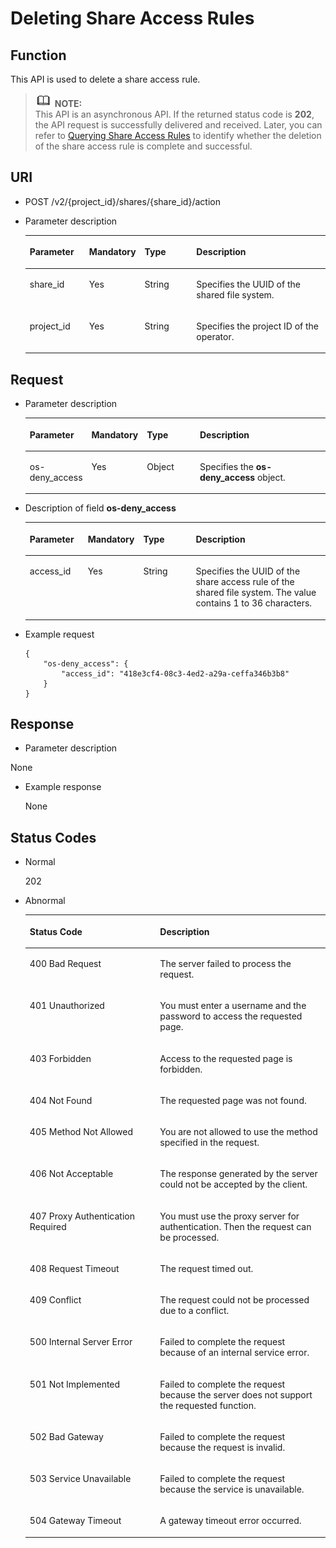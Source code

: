 # Deleting Share Access Rules<a name="sfs_02_0030"></a>

## Function<a name="s1a5be1c634fa405ba06c19e1af9f3d40"></a>

This API is used to delete a share access rule.

>![](public_sys-resources/icon-note.gif) **NOTE:**   
>This API is an asynchronous API. If the returned status code is  **202**, the API request is successfully delivered and received. Later, you can refer to  [Querying Share Access Rules](querying-share-access-rules.md)  to identify whether the deletion of the share access rule is complete and successful.  

## URI<a name="sd0a208cfe579473ebd8103fe98120524"></a>

-   POST  /v2/\{project\_id\}/shares/\{share\_id\}/action
-   Parameter description

    <a name="en-us_topic_0064390799_table38758958"></a>
    <table><thead align="left"><tr id="en-us_topic_0064390799_row40742509"><th class="cellrowborder" valign="top" width="20.16%" id="mcps1.1.5.1.1"><p id="p17124101410431"><a name="p17124101410431"></a><a name="p17124101410431"></a>Parameter</p>
    </th>
    <th class="cellrowborder" valign="top" width="12.83%" id="mcps1.1.5.1.2"><p id="p1612415146430"><a name="p1612415146430"></a><a name="p1612415146430"></a>Mandatory</p>
    </th>
    <th class="cellrowborder" valign="top" width="18.279999999999998%" id="mcps1.1.5.1.3"><p id="p312416148432"><a name="p312416148432"></a><a name="p312416148432"></a>Type</p>
    </th>
    <th class="cellrowborder" valign="top" width="48.730000000000004%" id="mcps1.1.5.1.4"><p id="p3124181464318"><a name="p3124181464318"></a><a name="p3124181464318"></a>Description</p>
    </th>
    </tr>
    </thead>
    <tbody><tr id="en-us_topic_0064390799_row63404869"><td class="cellrowborder" valign="top" width="20.16%" headers="mcps1.1.5.1.1 "><p id="a9ab33272c5414630949ff32c58bf1590"><a name="a9ab33272c5414630949ff32c58bf1590"></a><a name="a9ab33272c5414630949ff32c58bf1590"></a>share_id</p>
    </td>
    <td class="cellrowborder" valign="top" width="12.83%" headers="mcps1.1.5.1.2 "><p id="ad364fbce5fdc48189bce7a175ee8e94b"><a name="ad364fbce5fdc48189bce7a175ee8e94b"></a><a name="ad364fbce5fdc48189bce7a175ee8e94b"></a>Yes</p>
    </td>
    <td class="cellrowborder" valign="top" width="18.279999999999998%" headers="mcps1.1.5.1.3 "><p id="a8a6d2a4cc8d244f2b4b374571a243128"><a name="a8a6d2a4cc8d244f2b4b374571a243128"></a><a name="a8a6d2a4cc8d244f2b4b374571a243128"></a>String</p>
    </td>
    <td class="cellrowborder" valign="top" width="48.730000000000004%" headers="mcps1.1.5.1.4 "><p id="a4fb7cc60bee246c9a28baa9a19a42260"><a name="a4fb7cc60bee246c9a28baa9a19a42260"></a><a name="a4fb7cc60bee246c9a28baa9a19a42260"></a>Specifies the UUID of the shared file system.</p>
    </td>
    </tr>
    <tr id="en-us_topic_0064390799_row43163346"><td class="cellrowborder" valign="top" width="20.16%" headers="mcps1.1.5.1.1 "><p id="a59173d5ae3334777871059512bb67a7a"><a name="a59173d5ae3334777871059512bb67a7a"></a><a name="a59173d5ae3334777871059512bb67a7a"></a>project_id</p>
    </td>
    <td class="cellrowborder" valign="top" width="12.83%" headers="mcps1.1.5.1.2 "><p id="en-us_topic_0064390799_p856561217407"><a name="en-us_topic_0064390799_p856561217407"></a><a name="en-us_topic_0064390799_p856561217407"></a>Yes</p>
    </td>
    <td class="cellrowborder" valign="top" width="18.279999999999998%" headers="mcps1.1.5.1.3 "><p id="a23e80aa107554437b2a2cc9d93ced01a"><a name="a23e80aa107554437b2a2cc9d93ced01a"></a><a name="a23e80aa107554437b2a2cc9d93ced01a"></a>String</p>
    </td>
    <td class="cellrowborder" valign="top" width="48.730000000000004%" headers="mcps1.1.5.1.4 "><p id="a7f2f8b0f2c4a484499c65c3e2a6cb2e6"><a name="a7f2f8b0f2c4a484499c65c3e2a6cb2e6"></a><a name="a7f2f8b0f2c4a484499c65c3e2a6cb2e6"></a>Specifies the project ID of the operator.</p>
    </td>
    </tr>
    </tbody>
    </table>


## Request<a name="s840db22bfac0425eb0cf3366f68629ef"></a>

-   Parameter description

    <a name="en-us_topic_0064390799_table42069424"></a>
    <table><thead align="left"><tr id="en-us_topic_0064390799_row20618333"><th class="cellrowborder" valign="top" width="19.791979197919794%" id="mcps1.1.5.1.1"><p id="p1783914071518"><a name="p1783914071518"></a><a name="p1783914071518"></a>Parameter</p>
    </th>
    <th class="cellrowborder" valign="top" width="13.52135213521352%" id="mcps1.1.5.1.2"><p id="p10839134015152"><a name="p10839134015152"></a><a name="p10839134015152"></a>Mandatory</p>
    </th>
    <th class="cellrowborder" valign="top" width="18.801880188018806%" id="mcps1.1.5.1.3"><p id="p11839940121513"><a name="p11839940121513"></a><a name="p11839940121513"></a>Type</p>
    </th>
    <th class="cellrowborder" valign="top" width="47.88478847884789%" id="mcps1.1.5.1.4"><p id="p883994019154"><a name="p883994019154"></a><a name="p883994019154"></a>Description</p>
    </th>
    </tr>
    </thead>
    <tbody><tr id="en-us_topic_0064390799_row35228531"><td class="cellrowborder" valign="top" width="19.791979197919794%" headers="mcps1.1.5.1.1 "><p id="en-us_topic_0064390799_p34938791"><a name="en-us_topic_0064390799_p34938791"></a><a name="en-us_topic_0064390799_p34938791"></a>os-deny_access</p>
    </td>
    <td class="cellrowborder" valign="top" width="13.52135213521352%" headers="mcps1.1.5.1.2 "><p id="abe11d32a4d2143b19ccb091cc19ec0d4"><a name="abe11d32a4d2143b19ccb091cc19ec0d4"></a><a name="abe11d32a4d2143b19ccb091cc19ec0d4"></a>Yes</p>
    </td>
    <td class="cellrowborder" valign="top" width="18.801880188018806%" headers="mcps1.1.5.1.3 "><p id="ac6f7260e19d24659ae13f28c9bb97c00"><a name="ac6f7260e19d24659ae13f28c9bb97c00"></a><a name="ac6f7260e19d24659ae13f28c9bb97c00"></a>Object</p>
    </td>
    <td class="cellrowborder" valign="top" width="47.88478847884789%" headers="mcps1.1.5.1.4 "><p id="en-us_topic_0064390799_p18961705"><a name="en-us_topic_0064390799_p18961705"></a><a name="en-us_topic_0064390799_p18961705"></a>Specifies the <strong id="afc657c67057642c8b9ab5fbcb404fd03"><a name="afc657c67057642c8b9ab5fbcb404fd03"></a><a name="afc657c67057642c8b9ab5fbcb404fd03"></a>os-deny_access</strong> object.</p>
    </td>
    </tr>
    </tbody>
    </table>

-   Description of field  **os-deny\_access**

    <a name="table555150142610"></a>
    <table><thead align="left"><tr id="row655175018260"><th class="cellrowborder" valign="top" width="19.55%" id="mcps1.1.5.1.1"><p id="p15515017263"><a name="p15515017263"></a><a name="p15515017263"></a>Parameter</p>
    </th>
    <th class="cellrowborder" valign="top" width="14.26%" id="mcps1.1.5.1.2"><p id="p855125092614"><a name="p855125092614"></a><a name="p855125092614"></a>Mandatory</p>
    </th>
    <th class="cellrowborder" valign="top" width="18.32%" id="mcps1.1.5.1.3"><p id="p655850112611"><a name="p655850112611"></a><a name="p655850112611"></a>Type</p>
    </th>
    <th class="cellrowborder" valign="top" width="47.870000000000005%" id="mcps1.1.5.1.4"><p id="p75525022619"><a name="p75525022619"></a><a name="p75525022619"></a>Description</p>
    </th>
    </tr>
    </thead>
    <tbody><tr id="row7551050132618"><td class="cellrowborder" valign="top" width="19.55%" headers="mcps1.1.5.1.1 "><p id="p1855165082620"><a name="p1855165082620"></a><a name="p1855165082620"></a>access_id</p>
    </td>
    <td class="cellrowborder" valign="top" width="14.26%" headers="mcps1.1.5.1.2 "><p id="p15551550192613"><a name="p15551550192613"></a><a name="p15551550192613"></a>Yes</p>
    </td>
    <td class="cellrowborder" valign="top" width="18.32%" headers="mcps1.1.5.1.3 "><p id="p125585032619"><a name="p125585032619"></a><a name="p125585032619"></a>String</p>
    </td>
    <td class="cellrowborder" valign="top" width="47.870000000000005%" headers="mcps1.1.5.1.4 "><p id="p255350192610"><a name="p255350192610"></a><a name="p255350192610"></a>Specifies the UUID of the share access rule of the shared file system. The value contains 1 to 36 characters.</p>
    </td>
    </tr>
    </tbody>
    </table>


-   Example request

    ```
    {
        "os-deny_access": {
            "access_id": "418e3cf4-08c3-4ed2-a29a-ceffa346b3b8"
        }
    }
    ```


## Response<a name="s21a46342638f4cacb04ad589d49cf060"></a>

-   Parameter description

None

-   Example response

    None


## Status Codes<a name="sa0baa7bed4bd4ba08b6422614b2d2a8c"></a>

-   Normal

    202

-   Abnormal

    <a name="en-us_topic_0064390799_table60792949"></a>
    <table><thead align="left"><tr id="en-us_topic_0064390799_row42658596"><th class="cellrowborder" valign="top" width="43.43%" id="mcps1.1.3.1.1"><p id="en-us_topic_0064390799_p32794215"><a name="en-us_topic_0064390799_p32794215"></a><a name="en-us_topic_0064390799_p32794215"></a>Status Code</p>
    </th>
    <th class="cellrowborder" valign="top" width="56.57%" id="mcps1.1.3.1.2"><p id="en-us_topic_0064390799_p39085796"><a name="en-us_topic_0064390799_p39085796"></a><a name="en-us_topic_0064390799_p39085796"></a>Description</p>
    </th>
    </tr>
    </thead>
    <tbody><tr id="en-us_topic_0064390799_row11832897"><td class="cellrowborder" valign="top" width="43.43%" headers="mcps1.1.3.1.1 "><p id="en-us_topic_0064390799_p18940582"><a name="en-us_topic_0064390799_p18940582"></a><a name="en-us_topic_0064390799_p18940582"></a>400 Bad Request</p>
    </td>
    <td class="cellrowborder" valign="top" width="56.57%" headers="mcps1.1.3.1.2 "><p id="en-us_topic_0064390799_p57792188"><a name="en-us_topic_0064390799_p57792188"></a><a name="en-us_topic_0064390799_p57792188"></a>The server failed to process the request.</p>
    </td>
    </tr>
    <tr id="en-us_topic_0064390799_row50367649"><td class="cellrowborder" valign="top" width="43.43%" headers="mcps1.1.3.1.1 "><p id="en-us_topic_0064390799_p53247746"><a name="en-us_topic_0064390799_p53247746"></a><a name="en-us_topic_0064390799_p53247746"></a>401 Unauthorized</p>
    </td>
    <td class="cellrowborder" valign="top" width="56.57%" headers="mcps1.1.3.1.2 "><p id="en-us_topic_0064390799_p18100201"><a name="en-us_topic_0064390799_p18100201"></a><a name="en-us_topic_0064390799_p18100201"></a>You must enter a username and the password to access the requested page.</p>
    </td>
    </tr>
    <tr id="en-us_topic_0064390799_row28684081"><td class="cellrowborder" valign="top" width="43.43%" headers="mcps1.1.3.1.1 "><p id="en-us_topic_0064390799_p41709209"><a name="en-us_topic_0064390799_p41709209"></a><a name="en-us_topic_0064390799_p41709209"></a>403 Forbidden</p>
    </td>
    <td class="cellrowborder" valign="top" width="56.57%" headers="mcps1.1.3.1.2 "><p id="en-us_topic_0064390799_p23002745"><a name="en-us_topic_0064390799_p23002745"></a><a name="en-us_topic_0064390799_p23002745"></a>Access to the requested page is forbidden.</p>
    </td>
    </tr>
    <tr id="en-us_topic_0064390799_row5698118"><td class="cellrowborder" valign="top" width="43.43%" headers="mcps1.1.3.1.1 "><p id="en-us_topic_0064390799_p58894414"><a name="en-us_topic_0064390799_p58894414"></a><a name="en-us_topic_0064390799_p58894414"></a>404 Not Found</p>
    </td>
    <td class="cellrowborder" valign="top" width="56.57%" headers="mcps1.1.3.1.2 "><p id="en-us_topic_0064390799_p5718243"><a name="en-us_topic_0064390799_p5718243"></a><a name="en-us_topic_0064390799_p5718243"></a>The requested page was not found.</p>
    </td>
    </tr>
    <tr id="en-us_topic_0064390799_row51464189"><td class="cellrowborder" valign="top" width="43.43%" headers="mcps1.1.3.1.1 "><p id="en-us_topic_0064390799_p7849808"><a name="en-us_topic_0064390799_p7849808"></a><a name="en-us_topic_0064390799_p7849808"></a>405 Method Not Allowed</p>
    </td>
    <td class="cellrowborder" valign="top" width="56.57%" headers="mcps1.1.3.1.2 "><p id="en-us_topic_0064390799_p31854691"><a name="en-us_topic_0064390799_p31854691"></a><a name="en-us_topic_0064390799_p31854691"></a>You are not allowed to use the method specified in the request.</p>
    </td>
    </tr>
    <tr id="en-us_topic_0064390799_row18256764"><td class="cellrowborder" valign="top" width="43.43%" headers="mcps1.1.3.1.1 "><p id="en-us_topic_0064390799_p2402898"><a name="en-us_topic_0064390799_p2402898"></a><a name="en-us_topic_0064390799_p2402898"></a>406 Not Acceptable</p>
    </td>
    <td class="cellrowborder" valign="top" width="56.57%" headers="mcps1.1.3.1.2 "><p id="en-us_topic_0064390799_p60417086"><a name="en-us_topic_0064390799_p60417086"></a><a name="en-us_topic_0064390799_p60417086"></a>The response generated by the server could not be accepted by the client.</p>
    </td>
    </tr>
    <tr id="en-us_topic_0064390799_row6882862"><td class="cellrowborder" valign="top" width="43.43%" headers="mcps1.1.3.1.1 "><p id="en-us_topic_0064390799_p20640979"><a name="en-us_topic_0064390799_p20640979"></a><a name="en-us_topic_0064390799_p20640979"></a>407 Proxy Authentication Required</p>
    </td>
    <td class="cellrowborder" valign="top" width="56.57%" headers="mcps1.1.3.1.2 "><p id="en-us_topic_0064390799_p61306625"><a name="en-us_topic_0064390799_p61306625"></a><a name="en-us_topic_0064390799_p61306625"></a>You must use the proxy server for authentication. Then the request can be processed.</p>
    </td>
    </tr>
    <tr id="en-us_topic_0064390799_row14888714"><td class="cellrowborder" valign="top" width="43.43%" headers="mcps1.1.3.1.1 "><p id="en-us_topic_0064390799_p65135191"><a name="en-us_topic_0064390799_p65135191"></a><a name="en-us_topic_0064390799_p65135191"></a>408 Request Timeout</p>
    </td>
    <td class="cellrowborder" valign="top" width="56.57%" headers="mcps1.1.3.1.2 "><p id="en-us_topic_0064390799_p41459137"><a name="en-us_topic_0064390799_p41459137"></a><a name="en-us_topic_0064390799_p41459137"></a>The request timed out.</p>
    </td>
    </tr>
    <tr id="en-us_topic_0064390799_row37587916"><td class="cellrowborder" valign="top" width="43.43%" headers="mcps1.1.3.1.1 "><p id="en-us_topic_0064390799_p24722347"><a name="en-us_topic_0064390799_p24722347"></a><a name="en-us_topic_0064390799_p24722347"></a>409 Conflict</p>
    </td>
    <td class="cellrowborder" valign="top" width="56.57%" headers="mcps1.1.3.1.2 "><p id="en-us_topic_0064390799_p56353115"><a name="en-us_topic_0064390799_p56353115"></a><a name="en-us_topic_0064390799_p56353115"></a>The request could not be processed due to a conflict.</p>
    </td>
    </tr>
    <tr id="en-us_topic_0064390799_row37415993"><td class="cellrowborder" valign="top" width="43.43%" headers="mcps1.1.3.1.1 "><p id="en-us_topic_0064390799_p10796581"><a name="en-us_topic_0064390799_p10796581"></a><a name="en-us_topic_0064390799_p10796581"></a>500 Internal Server Error</p>
    </td>
    <td class="cellrowborder" valign="top" width="56.57%" headers="mcps1.1.3.1.2 "><p id="en-us_topic_0064390799_p2107829"><a name="en-us_topic_0064390799_p2107829"></a><a name="en-us_topic_0064390799_p2107829"></a>Failed to complete the request because of an internal service error.</p>
    </td>
    </tr>
    <tr id="en-us_topic_0064390799_row18970462"><td class="cellrowborder" valign="top" width="43.43%" headers="mcps1.1.3.1.1 "><p id="en-us_topic_0064390799_p60212448"><a name="en-us_topic_0064390799_p60212448"></a><a name="en-us_topic_0064390799_p60212448"></a>501 Not Implemented</p>
    </td>
    <td class="cellrowborder" valign="top" width="56.57%" headers="mcps1.1.3.1.2 "><p id="en-us_topic_0064390799_p45370106"><a name="en-us_topic_0064390799_p45370106"></a><a name="en-us_topic_0064390799_p45370106"></a>Failed to complete the request because the server does not support the requested function.</p>
    </td>
    </tr>
    <tr id="en-us_topic_0064390799_row5677776"><td class="cellrowborder" valign="top" width="43.43%" headers="mcps1.1.3.1.1 "><p id="en-us_topic_0064390799_p57246722"><a name="en-us_topic_0064390799_p57246722"></a><a name="en-us_topic_0064390799_p57246722"></a>502 Bad Gateway</p>
    </td>
    <td class="cellrowborder" valign="top" width="56.57%" headers="mcps1.1.3.1.2 "><p id="en-us_topic_0064390799_p6472929"><a name="en-us_topic_0064390799_p6472929"></a><a name="en-us_topic_0064390799_p6472929"></a>Failed to complete the request because the request is invalid.</p>
    </td>
    </tr>
    <tr id="en-us_topic_0064390799_row58256364"><td class="cellrowborder" valign="top" width="43.43%" headers="mcps1.1.3.1.1 "><p id="en-us_topic_0064390799_p21145081"><a name="en-us_topic_0064390799_p21145081"></a><a name="en-us_topic_0064390799_p21145081"></a>503 Service Unavailable</p>
    </td>
    <td class="cellrowborder" valign="top" width="56.57%" headers="mcps1.1.3.1.2 "><p id="en-us_topic_0064390799_p35029990"><a name="en-us_topic_0064390799_p35029990"></a><a name="en-us_topic_0064390799_p35029990"></a>Failed to complete the request because the service is unavailable.</p>
    </td>
    </tr>
    <tr id="en-us_topic_0064390799_row46834456"><td class="cellrowborder" valign="top" width="43.43%" headers="mcps1.1.3.1.1 "><p id="en-us_topic_0064390799_p35494585"><a name="en-us_topic_0064390799_p35494585"></a><a name="en-us_topic_0064390799_p35494585"></a>504 Gateway Timeout</p>
    </td>
    <td class="cellrowborder" valign="top" width="56.57%" headers="mcps1.1.3.1.2 "><p id="en-us_topic_0064390799_p56489102"><a name="en-us_topic_0064390799_p56489102"></a><a name="en-us_topic_0064390799_p56489102"></a>A gateway timeout error occurred.</p>
    </td>
    </tr>
    </tbody>
    </table>


